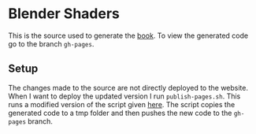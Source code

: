 # Blender Shaders

This is the source used to generate the [book](https://wannesmalfait.github.io/Blender-shaders/). To view the generated code go to the branch `gh-pages`.


## Setup

The changes made to the source are not directly deployed to the website. When I want to deploy the updated version I run `publish-pages.sh`. This runs a modified version of the script given [here](https://rust-lang.github.io/mdBook/continuous-integration.html). The script copies the generated code to a tmp folder and then 
pushes the new code to the `gh-pages` branch.